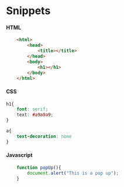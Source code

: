 Snippets
========

#### HTML
```HTML
    <html>
        <head>
            <title></title>
        </head>
        <body>
            <h1></h1>
        </body>
    </html>
```

#### CSS

```CSS
h1{
    font: serif;
    text: #a9a9a9;
}

a{
    text-decoration: none
}
```

#### Javascript

```javascript
    function popUp(){
        document.alert("This is a pop up");
    }
```